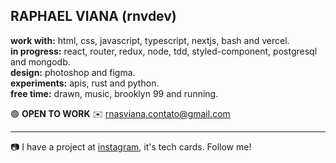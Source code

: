 RAPHAEL VIANA (rnvdev) <br>
---
**work with:** html, css, javascript, typescript, nextjs, bash and vercel.<br>
**in progress:** react, router, redux, node, tdd, styled-component, postgresql and mongodb.<br>
**design:** photoshop and figma.<br>
**experiments:** apis, rust and python.<br>
**free time:** drawn, music, brooklyn 99 and running.<br>

🟢  **OPEN TO WORK**
✉️ rnasviana.contato@gmail.com

---

📷 I have a project at <a href="http://instagram.com/rnvdev>instagram">instagram</a>, it's tech cards. Follow me!
